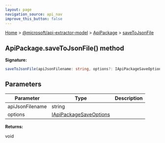 ```yaml
---
layout: page
navigation_source: api_nav
improve_this_button: false
---
```



[Home](./index.md) &gt; [@microsoft/api-extractor-model](./api-extractor-model.md) &gt; [ApiPackage](./api-extractor-model.apipackage.md) &gt; [saveToJsonFile](./api-extractor-model.apipackage.savetojsonfile.md)

## ApiPackage.saveToJsonFile() method

<b>Signature:</b>

```typescript
saveToJsonFile(apiJsonFilename: string, options?: IApiPackageSaveOptions): void;
```

## Parameters

|  Parameter | Type | Description |
|  --- | --- | --- |
|  apiJsonFilename | string |  |
|  options | [IApiPackageSaveOptions](./api-extractor-model.iapipackagesaveoptions.md) |  |

<b>Returns:</b>

void
